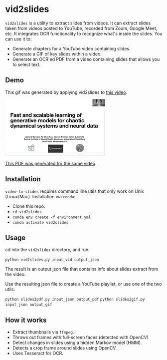 # vid2slides

`vid2slides` is a utility to extract slides from videos. It can extract slides taken from videos posted to YouTube, recorded from Zoom, Google Meet, etc. It integrates OCR functionality to recognize what's inside the slides. You can use it to:

* Generate chapters for a YouTube video containing slides.
* Generate a GIF of key slides within a video.
* Generate an OCR'ed PDF from a video containing slides that allows you to select text.

## Demo

This gif was generated by applying vid2slides to [this video](https://www.youtube.com/watch?v=E9ASnVSfhgY).

![Gif](demo/91004320940_1_out.gif)

[This PDF was generated for the same video](demo/91004320940_1_out.pdf).

## Installation

`video-to-slides` requires command line utils that only work on Unix (Linux/Mac). Installation via `conda`:

* Clone this repo. 
* `cd vid2slides`
* `conda env create -f environment.yml`
* `conda activate vid2slides`

## Usage

cd into the `vid2slides` directory, and run:

`python vid2slides.py input_vid output_json`

The result is an output json file that contains info about slides extract from the video.

Use the resulting json file to create a YouTube playlist, or use one of the two utils:

`python slides2pdf.py input_json output_pdf`
`python slides2gif.py input_json output_gif`

## How it works

* Extract thumbnails via `ffmpeg`.
* Throws out frames with full-screen faces (detected with OpenCV)
* Detect changes in slides using a hidden Markov model (HMM).
* Detects a crop frame around slides using OpenCV.
* Uses Tesseract for OCR.